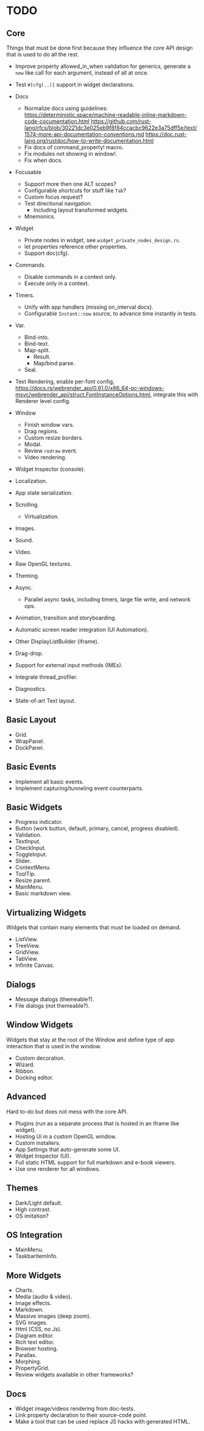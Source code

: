 # TODO

## Core

Things that must be done first because they influence the core API design that is used to do all the rest.

* Improve property allowed_in_when validation for generics, generate a `new` like call for each
  argument, instead of all at once.
* Test `#[cfg(..)]` support in widget declarations.

* Docs
  * Normalize docs using guidelines: 
  https://deterministic.space/machine-readable-inline-markdown-code-cocumentation.html
  https://github.com/rust-lang/rfcs/blob/30221dc3e025eb9f8f84ccacbc9622e3a75dff5e/text/1574-more-api-documentation-conventions.md
  https://doc.rust-lang.org/rustdoc/how-to-write-documentation.html
  * Fix docs of command_property! macro.
  * Fix modules not showing in window!.
  * Fix when docs.

* Focusable
  * Support more then one ALT scopes?
  * Configurable shortcuts for stuff like `Tab`?
  * Custom focus request?
  * Test directional navigation.
     * Including layout transformed widgets.
  * Mnemonics.

* Widget
  * Private nodes in widget, see `widget_private_nodes_design.rs`.
  * let properties reference other properties.
  * Support doc(cfg).

* Commands.
  * Disable commands in a context only.
  * Execute only in a context.

* Timers.
  * Unify with app handlers (missing on_interval docs).
  * Configurable `Instant::now` source, to advance time instantly in tests.

* Var.
  * Bind-into.
  * Bind-text.
  * Map-split.
    * Result.
    * Map/bind parse.
  * Seal.

* Text Rendering, enable per-font config, https://docs.rs/webrender_api/0.61.0/x86_64-pc-windows-msvc/webrender_api/struct.FontInstanceOptions.html, integrate this with Renderer level config.

* Window
  * Finish window vars.
  * Drag regions.
  * Custom resize borders.
  * Modal.
  * Review `redraw` event.
  * Video rendering.

* Widget Inspector (console).

* Localization.
* App state serialization.
* Scrolling.
  * Virtualization.
* Images.
* Sound.
* Video.
* Raw OpenGL textures.
* Theming.
* Async.
  * Parallel async tasks, including timers, large file write, and network ops.
* Animation, transition and storyboarding.
* Automatic screen reader integration (UI Automation).
* Other DisplayListBuilder (iframe).
* Drag-drop.
* Support for external input methods (IMEs).
* Integrate thread_profiler.
* Diagnostics.
* State-of-art Text layout.

## Basic Layout

* Grid.
* WrapPanel.
* DockPanel.

## Basic Events

* Implement all basic events.
* Implement capturing/tunneling event counterparts.

## Basic Widgets

* Progress indicator.
* Button (work button, default, primary, cancel, progress disabled).
* Validation.
* TextInput.
* CheckInput.
* ToggleInput.
* Slider.
* ContextMenu.
* ToolTip.
* Resize parent.
* MainMenu.
* Basic markdown view.

## Virtualizing Widgets

Widgets that contain many elements that must be loaded on demand.

* ListView.
* TreeView.
* GridView.
* TabView.
* Infinite Canvas.

## Dialogs

* Message dialogs (themeable?).
* File dialogs (not themeable?).

## Window Widgets

Widgets that stay at the root of the Window and define type of app interaction that is used in the window.

* Custom decoration.
* Wizard.
* Ribbon.
* Docking editor.

## Advanced

Hard to-do but does not mess with the core API.

* Plugins (run as a separate process that is hosted in an iframe like widget).
* Hosting Ui in a custom OpenGL window.
* Custom installers.
* App Settings that auto-generate some UI.
* Widget Inspector (UI).
* Full static HTML support for full markdown and e-book viewers.
* Use one renderer for all windows.

## Themes

* Dark/Light default.
* High contrast.
* OS imitation?

## OS Integration

* MainMenu.
* TaskbarItemInfo.

## More Widgets

* Charts.
* Media (audio & video).
* Image effects.
* Markdown.
* Massive images (deep zoom).
* SVG images.
* Html (CSS, no Js).
* Diagram editor.
* Rich text editor.
* Browser hosting.
* Parallax.
* Morphing.
* PropertyGrid.
* Review widgets available in other frameworks?

## Docs

* Widget image/videos rendering from doc-tests.
* Link property declaration to their source-code point.
* Make a tool that can be used replace JS hacks with generated HTML.